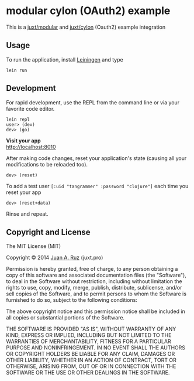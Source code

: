 # modular cylon (OAuth2) example

This is a [juxt/modular](https://github.com/juxt/modular) and [juxt/cylon](https://github.com/juxt/cylon) (Oauth2) example integration

## Usage

To run the application, install [Leiningen](http://leiningen.org/) and type

```
lein run
```

## Development

For rapid development, use the REPL from the command line or via your
favorite code editor.

```
lein repl
user> (dev)
dev> (go)
```

**Visit your app**   
[http://localhost:8010](http://localhost:8010)

After making code changes, reset your application's state (causing all
your modifications to be reloaded too).

```
dev> (reset)
```

To add a test user `[:uid "tangrammer" :password "clojure"]` each time you reset your app

```
dev> (reset+data)
```

Rinse and repeat.



## Copyright and License

The MIT License (MIT)

Copyright © 2014 [Juan A. Ruz](https://github.com/tangrammer) (juxt.pro)

Permission is hereby granted, free of charge, to any person obtaining a copy of
this software and associated documentation files (the "Software"), to deal in
the Software without restriction, including without limitation the rights to
use, copy, modify, merge, publish, distribute, sublicense, and/or sell copies of
the Software, and to permit persons to whom the Software is furnished to do so,
subject to the following conditions:

The above copyright notice and this permission notice shall be included in all
copies or substantial portions of the Software.

THE SOFTWARE IS PROVIDED "AS IS", WITHOUT WARRANTY OF ANY KIND, EXPRESS OR
IMPLIED, INCLUDING BUT NOT LIMITED TO THE WARRANTIES OF MERCHANTABILITY, FITNESS
FOR A PARTICULAR PURPOSE AND NONINFRINGEMENT. IN NO EVENT SHALL THE AUTHORS OR
COPYRIGHT HOLDERS BE LIABLE FOR ANY CLAIM, DAMAGES OR OTHER LIABILITY, WHETHER
IN AN ACTION OF CONTRACT, TORT OR OTHERWISE, ARISING FROM, OUT OF OR IN
CONNECTION WITH THE SOFTWARE OR THE USE OR OTHER DEALINGS IN THE SOFTWARE.
